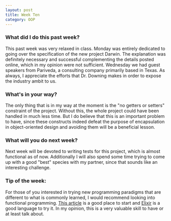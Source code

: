 ```yaml
---
layout: post
title: Week Ten
category: OOP
---
```


### What did I do this past week?
This past week was very relaxed in class. Monday was entirely dedicated to going over the specification of the new project Darwin. The explanation was definitely necessary and successful complementing the details posted online, which in my opinion were not sufficient. Wednesday we had guest speakers from Pariveda, a consulting company primarily based in Texas. As always, I appreciate the efforts that Dr. Downing makes in order to expose the industry ambit to us.

### What's in your way?
The only thing that is in my way at the moment is the "no getters or setters" constraint of the project. Without this, the whole project could have been handled in much less time. But I do believe that this is an important problem to have, since these constructs indeed defeat the purpose of encapsulation in object-oriented design and avoiding them will be a beneficial lesson.

### What will you do next week?
Next week will be devoted to writing tests for this project, which is almost functional as of now. Additionally I will also spend some time trying to come up with a good "best" species with my partner, since that sounds like an interesting challenge.

### Tip of the week:
For those of you interested in trying new programming paradigms that are different to what is commonly learned, I would recommend looking into functional programming. [This article](https://www.smashingmagazine.com/2014/07/dont-be-scared-of-functional-programming/) is a good place to start and [Elixir](http://elixir-lang.org/) is a good language to try it. In my opinion, this is a very valuable skill to have or at least talk about.
